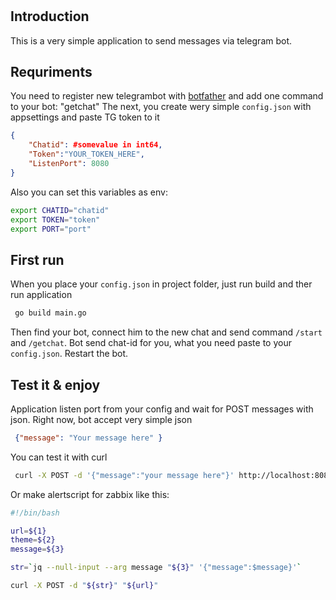 #
## Introduction
This is a very simple application to send messages via telegram bot. 

## Requriments

You need to register new telegrambot with [botfather](https://telegram.me/BotFather) and add one command to your bot: "getchat"
The next, you create wery simple ```config.json``` with appsettings and paste TG token to it
```json
{
    "Chatid": #somevalue in int64,
    "Token":"YOUR_TOKEN_HERE",
    "ListenPort": 8080
}

```

Also you can set this variables as env:
```bash
export CHATID="chatid"
export TOKEN="token"
export PORT="port"
```

## First run

When you place your ```config.json``` in project folder, just run build and ther run application
```bash
 go build main.go 
```

Then find your bot, connect him to the new chat and send command ```/start``` and ```/getchat```. Bot send chat-id for you, what you need paste to your ```config.json```. Restart the bot.

## Test it & enjoy

Application listen port from your config and wait for POST messages with json. Right now, bot accept very simple json
```json
 {"message": "Your message here" }
```
You can test it with curl

```bash
 curl -X POST -d '{"message":"your message here"}' http://localhost:8080
```

Or make alertscript for zabbix like this:

```bash
#!/bin/bash

url=${1}
theme=${2}
message=${3}

str=`jq --null-input --arg message "${3}" '{"message":$message}'`

curl -X POST -d "${str}" "${url}"
```